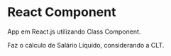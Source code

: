 # React Component

App em React.js utilizando Class Component.

Faz o cálculo de Salário Líquido, considerando a CLT.

